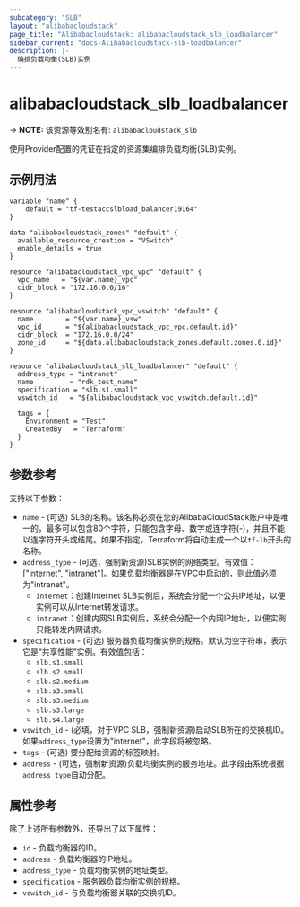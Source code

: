 ```yaml
---
subcategory: "SLB"
layout: "alibabacloudstack"
page_title: "Alibabacloudstack: alibabacloudstack_slb_loadbalancer"
sidebar_current: "docs-Alibabacloudstack-slb-loadbalancer"
description: |- 
  编排负载均衡(SLB)实例
---
```


# alibabacloudstack_slb_loadbalancer
-> **NOTE:** 该资源等效别名有: `alibabacloudstack_slb`

使用Provider配置的凭证在指定的资源集编排负载均衡(SLB)实例。

## 示例用法

```hcl
variable "name" {
    default = "tf-testaccslbload_balancer19164"
}

data "alibabacloudstack_zones" "default" {
  available_resource_creation = "VSwitch"
  enable_details = true
}

resource "alibabacloudstack_vpc_vpc" "default" {
  vpc_name   = "${var.name}_vpc"
  cidr_block = "172.16.0.0/16"
}

resource "alibabacloudstack_vpc_vswitch" "default" {
  name        = "${var.name}_vsw"
  vpc_id      = "${alibabacloudstack_vpc_vpc.default.id}"
  cidr_block  = "172.16.0.0/24"
  zone_id     = "${data.alibabacloudstack_zones.default.zones.0.id}"
}

resource "alibabacloudstack_slb_loadbalancer" "default" {
  address_type = "intranet"
  name         = "rdk_test_name"
  specification = "slb.s1.small"
  vswitch_id   = "${alibabacloudstack_vpc_vswitch.default.id}"

  tags = {
    Environment = "Test"
    CreatedBy   = "Terraform"
  }
}
```

## 参数参考

支持以下参数：

* `name` - (可选) SLB的名称。该名称必须在您的AlibabaCloudStack账户中是唯一的，最多可以包含80个字符，只能包含字母、数字或连字符(-)，并且不能以连字符开头或结尾。如果不指定，Terraform将自动生成一个以`tf-lb`开头的名称。
* `address_type` - (可选，强制新资源)SLB实例的网络类型。有效值：["internet", "intranet"]。如果负载均衡器是在VPC中启动的，则此值必须为"intranet"。
  * `internet`：创建Internet SLB实例后，系统会分配一个公共IP地址，以便实例可以从Internet转发请求。
  * `intranet`：创建内网SLB实例后，系统会分配一个内网IP地址，以便实例只能转发内网请求。
* `specification` - (可选) 服务器负载均衡实例的规格。默认为空字符串，表示它是“共享性能”实例。有效值包括：
  * `slb.s1.small`
  * `slb.s2.small`
  * `slb.s2.medium`
  * `slb.s3.small`
  * `slb.s3.medium`
  * `slb.s3.large`
  * `slb.s4.large`
* `vswitch_id` - (必填，对于VPC SLB，强制新资源)启动SLB所在的交换机ID。如果`address_type`设置为"internet"，此字段将被忽略。
* `tags` - (可选) 要分配给资源的标签映射。
* `address` - (可选，强制新资源)负载均衡实例的服务地址。此字段由系统根据`address_type`自动分配。

## 属性参考

除了上述所有参数外，还导出了以下属性：

* `id` - 负载均衡器的ID。
* `address` - 负载均衡器的IP地址。
* `address_type` - 负载均衡实例的地址类型。
* `specification` - 服务器负载均衡实例的规格。
* `vswitch_id` - 与负载均衡器关联的交换机ID。